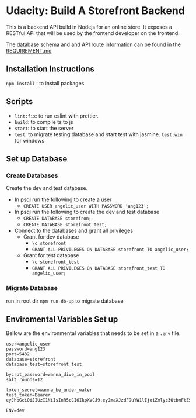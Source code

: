 # Udacity: Build A Storefront Backend

This is a backend API build in Nodejs for an online store. It exposes a RESTful API that will be used by the frontend developer on the frontend. 

The database schema and and API route information can be found in the [REQUIREMENT.md](REQUIREMENTS.md) 
## Installation Instructions

`npm install` : to install packages 

## Scripts

-   `lint:fix`: to run eslint with prettier.
-   `build`: to compile ts to js
-   `start`: to start the server
-   `test`: to migrate testing database and start test with jasmine. `test:win` for windows

## Set up Database
### Create Databases
Create the dev and test database.

- In psql run the following to create a user 
    - `CREATE USER angelic_user WITH PASSWORD 'ang123';`
- In psql run the following to create the dev and test database
    - `CREATE DATABASE storefron;`
    - `CREATE DATABASE storefront_test;`
- Connect to the databases and grant all privileges
    - Grant for dev database
        - `\c storefront`
        - `GRANT ALL PRIVILEGES ON DATABASE storefront TO angelic_user;`
    - Grant for test database
        - `\c storefront_test`
        - `GRANT ALL PRIVILEGES ON DATABASE storefront_test TO angelic_user;`

### Migrate Database

run in root dir `npm run db-up` to migrate database

## Enviromental Variables Set up
Bellow are the environmental variables that needs to be set in a `.env` file. 

```
user=angelic_user
password=ang123
port=5432
database=storefront
database_test=storefront_test

bycrpt_password=wanna_dive_in_pool
salt_rounds=12

token_secret=wanna_be_under_water
test_token=Bearer eyJhbGciOiJIUzI1NiIsInR5cCI6IkpXVCJ9.eyJmaXJzdF9uYW1lIjoiZmlyc3QtbmFtZSIsImxhc3RfbmFtZSI6Imxhc3QtbmFtZSJ9.i1nkMaoXoex6aPWz7wSghgCsZCdJ3mAPwc7_ghHhqRM

ENV=dev
```